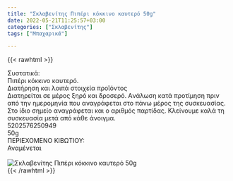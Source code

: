```yaml
---
title: "Σκλαβενίτης Πιπέρι κόκκινο καυτερό 50g"
date: 2022-05-21T11:25:57+03:00
categories: ["Σκλαβενίτης"]
tags: ["Μπαχαρικά"]

---
```

{{< rawhtml >}}

<div class="sload589"><div class="product"><div id="sistatika">Συστατικά:</div><div class="alltext">Πιπέρι κόκκινο καυτερό.</div><div id="loipa">Διατήρηση και λοιπά στοιχεία προϊόντος</div><div class="alltext">Διατηρείται σε μέρος ξηρό και δροσερό. Aνάλωση κατά προτίμηση πριν από την ημερομηνία που αναγράφεται στο πάνω μέρος της συσκευασίας. Στο ίδιο σημείο αναγράφεται και ο αριθμός παρτίδας. Κλείνουμε καλά τη συσκευασία μετά από κάθε άνοιγμα.</div><div id="barcode"><div id="barimage1"></div><span id="bartext">5202576250949</span></div><div id="varos"><div id="varosimage1"></div><span id="varostext">50g</span></div><div id="kivotio">ΠΕΡΙΕΧΟΜΕΝΟ ΚΙΒΩΤΙΟΥ:<br>Αναμένεται</div><br><div class="pimg"><img alt="Σκλαβενίτης Πιπέρι κόκκινο καυτερό 50g" title="Σκλαβενίτης Πιπέρι κόκκινο καυτερό 50g" src="/media/images/sklavenitis-piperi-kokkino-kautero-50g.jpg"></div></div></div>
{{< /rawhtml >}}


